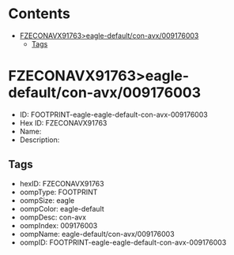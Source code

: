 



Contents
========

* [FZECONAVX91763>eagle-default/con-avx/009176003](#fzeconavx91763eagle-defaultcon-avx009176003)
	* [Tags](#tags)

# FZECONAVX91763>eagle-default/con-avx/009176003

- ID: FOOTPRINT-eagle-eagle-default-con-avx-009176003
- Hex ID: FZECONAVX91763
- Name: 
- Description: 

## Tags

- hexID: FZECONAVX91763
- oompType: FOOTPRINT
- oompSize: eagle
- oompColor: eagle-default
- oompDesc: con-avx
- oompIndex: 009176003
- oompName: eagle-default/con-avx/009176003
- oompID: FOOTPRINT-eagle-eagle-default-con-avx-009176003
